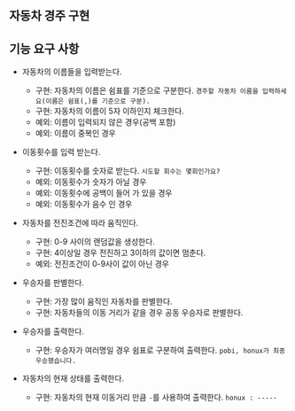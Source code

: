 ## 자동차 경주 구현

## 기능 요구 사항

- 자동차의 이름들을 입력받는다.
    - 구현: 자동차의 이름은 쉼표를 기준으로 구분한다.
        `경주할 자동차 이름을 입력하세요(이름은 쉼표(,)를 기준으로 구분).`
    - 구현: 자동차의 이름이 5자 이하인지 체크한다.
    - 예외: 이름이 입력되지 않은 경우(공백 포함)
    - 예외: 이름이 중복인 경우
    
- 이동횟수를 입력 받는다.
    - 구현: 이동횟수를 숫자로 받는다.
        `시도할 회수는 몇회인가요?`
    - 예외: 이동횟수가 숫자가 아닐 경우
    - 예외: 이동횟수에 공백이 들어 가 있을 경우
    - 예외: 이동횟수가 음수 인 경우
    
- 자동차를 전진조건에 따라 움직인다.
    - 구현: 0-9 사이의 랜덤값을 생성한다.
    - 구현: 4이상일 경우 전진하고 3이하의 값이면 멈춘다.
    - 예외: 전진조건이 0-9사이 값이 아닌 경우
    
- 우승자를 판별한다.
    - 구현: 가장 많이 움직인 자동차를 판별한다.
    - 구현: 자동차들의 이동 거리가 같을 경우 공동 우승자로 판별한다.
    
- 우승자를 출력한다.
    - 구현: 우승자가 여러명일 경우 쉼표로 구분하여 출력한다.
      `pobi, honux가 최종 우승했습니다.`
      
- 자동차의 현재 상태를 출력한다.
    - 구현: 자동차의 현재 이동거리 만큼 `-`를 사용하여 출력한다.
      `honux : -----`